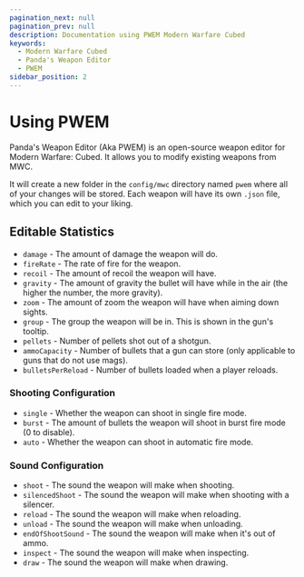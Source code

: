 ```yaml
---
pagination_next: null
pagination_prev: null
description: Documentation using PWEM Modern Warfare Cubed
keywords:
  - Modern Warfare Cubed
  - Panda's Weapon Editor
  - PWEM
sidebar_position: 2
---
```


# Using PWEM

Panda's Weapon Editor (Aka PWEM) is an open-source weapon editor for Modern Warfare: Cubed. It allows you to modify
existing weapons from MWC.

It will create a new folder in the `config/mwc` directory named `pwem` where all of your changes will be stored. Each
weapon will have its own `.json` file, which you can edit to your liking.

## Editable Statistics

- `damage` - The amount of damage the weapon will do.
- `fireRate` - The rate of fire for the weapon.
- `recoil` - The amount of recoil the weapon will have.
- `gravity` - The amount of gravity the bullet will have while in the air (the higher the number, the more gravity).
- `zoom` - The amount of zoom the weapon will have when aiming down sights.
- `group` - The group the weapon will be in. This is shown in the gun's tooltip.
- `pellets` - Number of pellets shot out of a shotgun.
- `ammoCapacity` - Number of bullets that a gun can store (only applicable to guns that do not use mags).
- `bulletsPerReload` - Number of bullets loaded when a player reloads.

### Shooting Configuration

- `single` - Whether the weapon can shoot in single fire mode.
- `burst` - The amount of bullets the weapon will shoot in burst fire mode (0 to disable).
- `auto` - Whether the weapon can shoot in automatic fire mode.

### Sound Configuration

- `shoot` - The sound the weapon will make when shooting.
- `silencedShoot` - The sound the weapon will make when shooting with a silencer.
- `reload` - The sound the weapon will make when reloading.
- `unload` - The sound the weapon will make when unloading.
- `endOfShootSound` - The sound the weapon will make when it's out of ammo.
- `inspect` - The sound the weapon will make when inspecting.
- `draw` - The sound the weapon will make when drawing.